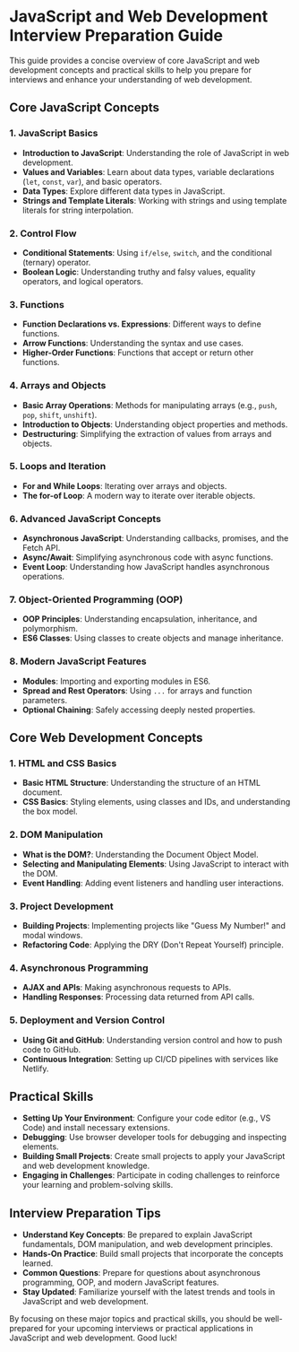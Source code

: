 # JavaScript and Web Development Interview Preparation Guide

This guide provides a concise overview of core JavaScript and web development concepts and practical skills to help you prepare for interviews and enhance your understanding of web development.

## Core JavaScript Concepts

### 1. JavaScript Basics
- **Introduction to JavaScript**: Understanding the role of JavaScript in web development.
- **Values and Variables**: Learn about data types, variable declarations (`let`, `const`, `var`), and basic operators.
- **Data Types**: Explore different data types in JavaScript.
- **Strings and Template Literals**: Working with strings and using template literals for string interpolation.

### 2. Control Flow
- **Conditional Statements**: Using `if/else`, `switch`, and the conditional (ternary) operator.
- **Boolean Logic**: Understanding truthy and falsy values, equality operators, and logical operators.

### 3. Functions
- **Function Declarations vs. Expressions**: Different ways to define functions.
- **Arrow Functions**: Understanding the syntax and use cases.
- **Higher-Order Functions**: Functions that accept or return other functions.

### 4. Arrays and Objects
- **Basic Array Operations**: Methods for manipulating arrays (e.g., `push`, `pop`, `shift`, `unshift`).
- **Introduction to Objects**: Understanding object properties and methods.
- **Destructuring**: Simplifying the extraction of values from arrays and objects.

### 5. Loops and Iteration
- **For and While Loops**: Iterating over arrays and objects.
- **The for-of Loop**: A modern way to iterate over iterable objects.

### 6. Advanced JavaScript Concepts
- **Asynchronous JavaScript**: Understanding callbacks, promises, and the Fetch API.
- **Async/Await**: Simplifying asynchronous code with async functions.
- **Event Loop**: Understanding how JavaScript handles asynchronous operations.

### 7. Object-Oriented Programming (OOP)
- **OOP Principles**: Understanding encapsulation, inheritance, and polymorphism.
- **ES6 Classes**: Using classes to create objects and manage inheritance.

### 8. Modern JavaScript Features
- **Modules**: Importing and exporting modules in ES6.
- **Spread and Rest Operators**: Using `...` for arrays and function parameters.
- **Optional Chaining**: Safely accessing deeply nested properties.

## Core Web Development Concepts

### 1. HTML and CSS Basics
- **Basic HTML Structure**: Understanding the structure of an HTML document.
- **CSS Basics**: Styling elements, using classes and IDs, and understanding the box model.

### 2. DOM Manipulation
- **What is the DOM?**: Understanding the Document Object Model.
- **Selecting and Manipulating Elements**: Using JavaScript to interact with the DOM.
- **Event Handling**: Adding event listeners and handling user interactions.

### 3. Project Development
- **Building Projects**: Implementing projects like "Guess My Number!" and modal windows.
- **Refactoring Code**: Applying the DRY (Don't Repeat Yourself) principle.

### 4. Asynchronous Programming
- **AJAX and APIs**: Making asynchronous requests to APIs.
- **Handling Responses**: Processing data returned from API calls.

### 5. Deployment and Version Control
- **Using Git and GitHub**: Understanding version control and how to push code to GitHub.
- **Continuous Integration**: Setting up CI/CD pipelines with services like Netlify.

## Practical Skills
- **Setting Up Your Environment**: Configure your code editor (e.g., VS Code) and install necessary extensions.
- **Debugging**: Use browser developer tools for debugging and inspecting elements.
- **Building Small Projects**: Create small projects to apply your JavaScript and web development knowledge.
- **Engaging in Challenges**: Participate in coding challenges to reinforce your learning and problem-solving skills.

## Interview Preparation Tips
- **Understand Key Concepts**: Be prepared to explain JavaScript fundamentals, DOM manipulation, and web development principles.
- **Hands-On Practice**: Build small projects that incorporate the concepts learned.
- **Common Questions**: Prepare for questions about asynchronous programming, OOP, and modern JavaScript features.
- **Stay Updated**: Familiarize yourself with the latest trends and tools in JavaScript and web development.

By focusing on these major topics and practical skills, you should be well-prepared for your upcoming interviews or practical applications in JavaScript and web development. Good luck!
